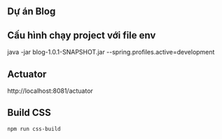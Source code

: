 ## Dự án Blog

## Cấu hình chạy project với file env
java -jar blog-1.0.1-SNAPSHOT.jar --spring.profiles.active=development

## Actuator

http://localhost:8081/actuator

## Build CSS
```
npm run css-build
```